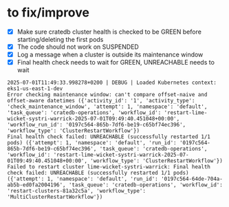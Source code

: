 # to fix/improve
- [x] Make sure cratedb cluster health is checked to be GREEN before starting/deleting the first pods
- [x] The code should not work on  SUSPENDED
- [x] Log a message when a cluster is outside its maintenance window
- [x] Final health check needs to wait for GREEN, UNREACHABLE needs to wait
```
2025-07-01T11:49:33.998278+0200 | DEBUG | Loaded Kubernetes context: eks1-us-east-1-dev
Error checking maintenance window: can't compare offset-naive and offset-aware datetimes ({'activity_id': '1', 'activity_type': 'check_maintenance_window', 'attempt': 1, 'namespace': 'default', 'task_queue': 'cratedb-operations', 'workflow_id': 'restart-lime-wicket-systri-warrick-2025-07-01T09:49:40.451048+00:00', 'workflow_run_id': '0197c564-865b-7df6-be19-c65bf74ec396', 'workflow_type': 'ClusterRestartWorkflow'})
Final health check failed: UNREACHABLE (successfully restarted 1/1 pods) ({'attempt': 1, 'namespace': 'default', 'run_id': '0197c564-865b-7df6-be19-c65bf74ec396', 'task_queue': 'cratedb-operations', 'workflow_id': 'restart-lime-wicket-systri-warrick-2025-07-01T09:49:40.451048+00:00', 'workflow_type': 'ClusterRestartWorkflow'})
Failed to restart cluster lime-wicket-systri-warrick: Final health check failed: UNREACHABLE (successfully restarted 1/1 pods) ({'attempt': 1, 'namespace': 'default', 'run_id': '0197c564-64de-704a-ab5b-ed0fa2004196', 'task_queue': 'cratedb-operations', 'workflow_id': 'restart-clusters-81a32c5a', 'workflow_type': 'MultiClusterRestartWorkflow'})
```
